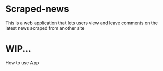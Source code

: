 # Scraped-news
This is a web application that lets users view and leave comments on the latest news scraped from another site 
# WIP...
How to use App
